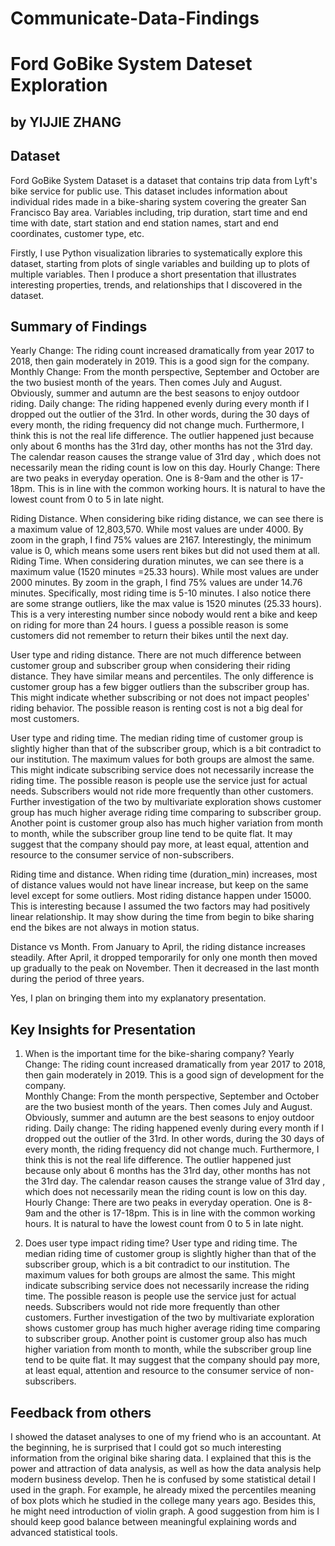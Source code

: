# Communicate-Data-Findings

# Ford GoBike System Dateset Exploration
## by YIJJIE ZHANG



## Dataset
Ford GoBike System Dataset is a dataset that contains trip data from Lyft's bike service for public use. This dataset includes information about individual rides made in a bike-sharing system covering the greater San Francisco Bay area. Variables including, trip duration, start time and end time with date, start station and end station names, start and end coordinates, customer type, etc.

Firstly, I use Python visualization libraries to systematically explore this dataset, starting from plots of single variables and building up to plots of multiple variables. Then I produce a short presentation that illustrates interesting properties, trends, and relationships that I discovered in the dataset. 

## Summary of Findings

Yearly Change: The riding count increased dramatically from year 2017 to 2018, then gain moderately in 2019. This is a good sign for the company.    
Monthly Change: From the month perspective, September and October are the two busiest month of the years. Then comes July and August. Obviously, summer and autumn are the best seasons to enjoy outdoor riding.
Daily change: The riding happened evenly during every month if I dropped out the outlier of the 31rd. In other words, during the 30 days of every month, the riding frequency did not change much. Furthermore, I think this is not the real life difference. The outlier happened just because only about 6 months has the 31rd day, other months has not the 31rd day. The calendar reason causes the strange value of 31rd day , which does not necessarily mean the riding count is low on this day.
Hourly Change: There are two peaks in everyday operation. One is 8-9am and the other is 17-18pm. This is in line with the common working hours. It is natural to have the lowest count from 0 to 5 in late night.

Riding Distance. When considering bike riding distance, we can see there is a maximum value of 12,803,570. While most values are under 4000. By zoom in the graph, I find 75% values are 2167. Interestingly, the minimum value is 0, which means some users rent bikes but did not used them at all.
Riding Time. When considering duration minutes, we can see there is a maximum value (1520 minutes =25.33 hours). While most values are under 2000 minutes. By zoom in the graph, I find 75% values are under 14.76 minutes. Specifically, most riding time is 5-10 minutes. I also notice there are some strange outliers, like the max value is 1520 minutes (25.33 hours). This is a very interesting number since nobody would rent a bike and keep on riding for more than 24 hours. I guess a possible reason is some customers did not remember to return their bikes until the next day.

User type and riding distance. There are not much difference between customer group and subscriber group when considering their riding distance. They have similar means and percentiles. The only difference is customer group has a few bigger outliers than the subscriber group has. This might indicate whether subscribing or not does not impact peoples' riding behavior. The possible reason is renting cost is not a big deal for most customers.

User type and riding time. The median riding time of customer group is slightly higher than that of the subscriber group, which is a bit contradict to our institution. The maximum values for both groups are almost the same. This might indicate subscribing service does not necessarily increase the riding time. The possible reason is people use the service just for actual needs. Subscribers would not ride more frequently than other customers.
Further investigation of the two by multivariate exploration shows customer group has much higher average riding time comparing to subscriber group. Another point is customer group also has much higher variation from month to month, while the subscriber group line tend to be quite flat. It may suggest that the company should pay more, at least equal, attention and resource to the consumer service of non-subscribers.

Riding time and distance. When riding time (duration_min) increases, most of distance values would not have linear increase, but keep on the same level except for some outliers. Most riding distance happen under 15000. This is interesting because I assumed the two factors may had positively linear relationship. It may show during the time from begin to bike sharing end the bikes are not always in motion status. 

Distance vs Month. From January to April, the riding distance increases steadily. After April, it dropped temporarily for only one month then moved up gradually to the peak on November. Then it decreased in the last month during the period of three years. 

Yes, I plan on bringing them into my explanatory presentation.


## Key Insights for Presentation

1.	When is the important time for the bike-sharing company?
Yearly Change: The riding count increased dramatically from year 2017 to 2018, then gain moderately in 2019. This is a good sign of development for the company.    
Monthly Change: From the month perspective, September and October are the two busiest month of the years. Then comes July and August. Obviously, summer and autumn are the best seasons to enjoy outdoor riding.
Daily change: The riding happened evenly during every month if I dropped out the outlier of the 31rd. In other words, during the 30 days of every month, the riding frequency did not change much. Furthermore, I think this is not the real life difference. The outlier happened just because only about 6 months has the 31rd day, other months has not the 31rd day. The calendar reason causes the strange value of 31rd day , which does not necessarily mean the riding count is low on this day.
Hourly Change: There are two peaks in everyday operation. One is 8-9am and the other is 17-18pm. This is in line with the common working hours. It is natural to have the lowest count from 0 to 5 in late night.

2.	Does user type impact riding time?
User type and riding time. The median riding time of customer group is slightly higher than that of the subscriber group, which is a bit contradict to our institution. The maximum values for both groups are almost the same. This might indicate subscribing service does not necessarily increase the riding time. The possible reason is people use the service just for actual needs. Subscribers would not ride more frequently than other customers.
Further investigation of the two by multivariate exploration shows customer group has much higher average riding time comparing to subscriber group. Another point is customer group also has much higher variation from month to month, while the subscriber group line tend to be quite flat. It may suggest that the company should pay more, at least equal, attention and resource to the consumer service of non-subscribers.

## Feedback from others

I showed the dataset analyses to one of my friend who is an accountant. At the beginning, he is surprised that I could got so much interesting information from the original bike sharing data. I explained that this is the power and attraction of data analysis, as well as how the data analysis help modern business develop. Then he is confused by some statistical detail I used in the graph. For example, he already mixed the percentiles meaning of box plots which he studied in the college many years ago. Besides this, he might need introduction of violin graph. A good suggestion from him is I should keep good balance between meaningful explaining words and advanced statistical tools.
